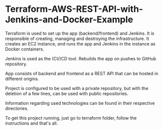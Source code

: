 # Terraform-AWS-REST-API-with-Jenkins-and-Docker-Example

Terraform is used to set up the app (backend/frontend) and Jenkins. It is responsible of creating, managing and destroying the infrastructure. It creates an EC2 instance, and runs the app and Jenkins in the instance as Docker containers.

Jenkins is used as the (CI/)CD tool. Rebuilds the app on pushes to GitHub repository.

App consists of backend and frontend as a REST API that can be hosted in different origins.

Project is configured to be used with a private repository, but with the deletion of a few lines, can be used with public repositories.

Information regarding used technologies can be found in their respective directories.

To get this project running, just go to terraform folder, follow the instructions and that's all.
